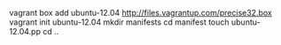 vagrant box add ubuntu-12.04 http://files.vagrantup.com/precise32.box
vagrant init ubuntu-12.04
mkdir manifests
cd manifest
touch ubuntu-12.04.pp
cd ..